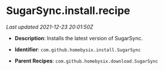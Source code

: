 # SugarSync.install.recipe

_Last updated 2021-12-23 20:01:50Z_

- **Description**: Installs the latest version of SugarSync.

- **Identifier**: `com.github.homebysix.install.SugarSync`

- **Parent Recipes**: `com.github.homebysix.download.SugarSync`
